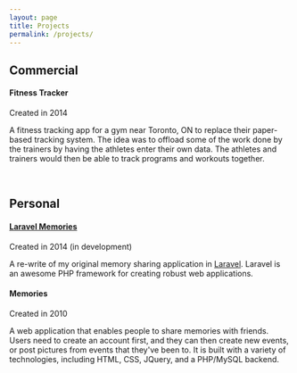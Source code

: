 ```yaml
---
layout: page
title: Projects
permalink: /projects/
---
```


## Commercial

#### Fitness Tracker

Created in 2014

A fitness tracking app for a gym near Toronto, ON to replace their paper-based tracking system. The idea was to offload some of the work done by the trainers by having the athletes enter their own data. The athletes and trainers would then be able to track programs and workouts together.

<br/>

## Personal

#### [Laravel Memories](https://github.com/jscharf/memories.laravel "View the code on Github")

Created in 2014 (in development)

A re-write of my original memory sharing application in [Laravel](http://laravel.com "Laravel"). Laravel is an awesome PHP framework for creating robust web applications.

#### Memories

Created in 2010

A web application that enables people to share memories with friends. Users need to create an account first, and they can then create new events, or post pictures from events that they've been to. It is built with a variety of technologies, including HTML, CSS, JQuery, and a PHP/MySQL backend.
